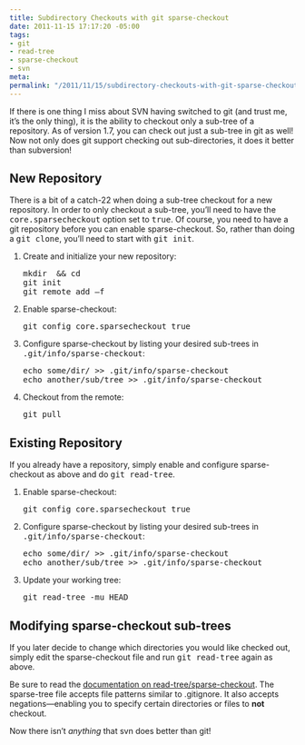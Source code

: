 ```yaml
---
title: Subdirectory Checkouts with git sparse-checkout
date: 2011-11-15 17:17:20 -05:00
tags:
- git
- read-tree
- sparse-checkout
- svn
meta:
permalink: "/2011/11/15/subdirectory-checkouts-with-git-sparse-checkout/"
---
```

<p>If there is one thing I miss about SVN having switched to git (and trust me, it’s the only thing), it is the ability to checkout only a sub-tree of a repository. As of version 1.7, you can check out just a sub-tree in git as well! Now not only does git support checking out sub-directories, it does it better than subversion!</p>
<h2>New Repository</h2>
<p>There is a bit of a catch-22 when doing a sub-tree checkout for a new repository. In order to only checkout a sub-tree, you’ll need to have the <kbd>core.sparsecheckout</kbd> option set to <kbd>true</kbd>. Of course, you need to have a git repository before you can enable sparse-checkout. So, rather than doing a <kbd>git clone</kbd>, you’ll need to start with <kbd>git init</kbd>.</p>
<ol>
<li>
<p>Create and initialize your new repository:</p>
<pre class="shell">mkdir  &amp;&amp; cd 
git init
git remote add –f  </pre>
</li>
<li>
<p>Enable sparse-checkout:</p>
<pre class="shell">git config core.sparsecheckout true</pre>
</li>
<li>
<p>Configure sparse-checkout by listing your desired sub-trees in <kbd>.git/info/sparse-checkout</kbd>: </p>
<pre class="shell">echo some/dir/ &gt;&gt; .git/info/sparse-checkout
echo another/sub/tree &gt;&gt; .git/info/sparse-checkout</pre>
</li>
<li>
<p>Checkout from the remote:</p>
<pre class="shell">git pull  </pre>
</li>
</ol>
<h2>Existing Repository</h2>
<p>If you already have a repository, simply enable and configure sparse-checkout as above and do <kbd>git read-tree</kbd>.</p>
<ol>
<li>
<p>Enable sparse-checkout:</p>
<pre class="shell">git config core.sparsecheckout true</pre>
</li>
<li>
<p>Configure sparse-checkout by listing your desired sub-trees in <kbd>.git/info/sparse-checkout</kbd>: </p>
<pre class="shell">echo some/dir/ &gt;&gt; .git/info/sparse-checkout
echo another/sub/tree &gt;&gt; .git/info/sparse-checkout</pre>
</li>
<li>
<p>Update your working tree:</p>
<pre class="shell">git read-tree -mu HEAD</pre>
</li>
</ol>
<h2>Modifying sparse-checkout sub-trees</h2>
<p>If you later decide to change which directories you would like checked out, simply edit the sparse-checkout file and run <kbd>git read-tree</kbd> again as above.</p>
<p>Be sure to read the <a href="http://schacon.github.com/git/git-read-tree.html#_sparse_checkout">documentation on read-tree/sparse-checkout</a>. The sparse-tree file accepts file patterns similar to .gitignore. It also accepts negations—enabling you to specify certain directories or files to <strong>not</strong> checkout.</p>
<p>Now there isn’t <em>anything</em> that svn does better than git!</p>
